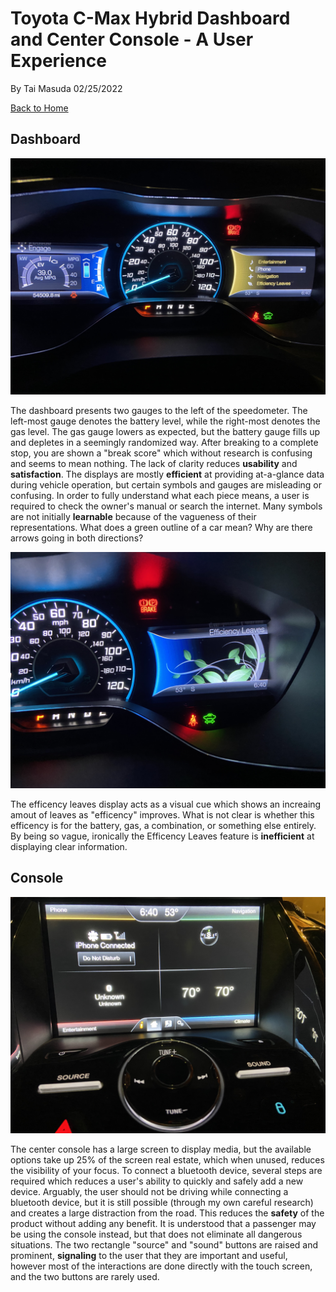 # Toyota C-Max Hybrid Dashboard and Center Console - A User Experience

By Tai Masuda
02/25/2022

[Back to Home](https://github.com/UsabilityEngineering/ux-portfolio-tmasuda14/blob/master/README.md)

## Dashboard

![C-Max Dashboard](/assets/dash.jpeg)


The dashboard presents two gauges to the left of the speedometer. The left-most gauge
denotes the battery level, while the right-most denotes the gas level. The gas gauge
lowers as expected, but the battery gauge fills up and depletes in a seemingly randomized
way. After breaking to a complete stop, you are shown a "break score" which without research is
confusing and seems to mean nothing. The lack of clarity reduces **usability** and **satisfaction**.
The displays are mostly **efficient** at providing at-a-glance data during vehicle operation,
but certain symbols and gauges are misleading or confusing. In order to fully understand
what each piece means, a user is required to check the owner's manual or search the internet.
Many symbols are not initially **learnable** because of the vagueness of their representations. What does
a green outline of a car mean? Why are there arrows going in both directions? 

![Efficency Leaves](/assets/efficency_leaves.jpeg)

The efficency leaves display acts as a visual cue which shows an increaing amout of leaves as "efficency" improves.
What is not clear is whether this efficency is for the battery, gas, a combination, or something else entirely. 
By being so vague, ironically the Efficency Leaves feature is **inefficient** at displaying clear information.



## Console

![Center Console](/assets/center_console.jpeg)


The center console has a large screen to display media, but the available options take up 25% of
the screen real estate, which when unused, reduces the visibility of your focus. To connect
a bluetooth device, several steps are required which reduces a user's ability to
quickly and safely add a new device. Arguably, the user should not be driving while connecting
a bluetooth device, but it is still possible (through my own careful research) and
creates a large distraction from the road. This reduces the **safety** of the product
without adding any benefit. It is understood that a passenger may be using the console instead,
but that does not eliminate all dangerous situations. The two rectangle "source" and "sound" buttons 
are raised and prominent, **signaling** to the user that they are important and useful, however most 
of the interactions are done directly with the touch screen, and the two buttons are rarely used.

